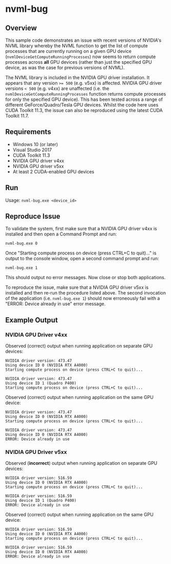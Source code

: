 # nvml-bug

## Overview

This sample code demonstrates an issue with recent versions of NVIDIA's NVML library whereby the
NVML function to get the list of compute processes that are currently running on a given GPU device
(`nvmlDeviceGetComputeRunningProcesses`) now seems to return compute processes across **all** GPU
devices (rather than just the specified GPU device, as was the case for previous versions of NVML).

The NVML library is included in the NVIDIA GPU driver installation. It appears that any version `>= 500`
(e.g. v5xx) is affected. NVIDIA GPU driver versions `< 500` (e.g. v4xx) are unaffected (i.e. the
`nvmlDeviceGetComputeRunningProcesses` function returns compute processes for only the specified GPU
device). This has been tested across a range of different GeForce/Quadro/Tesla GPU devices. Whilst the
code here uses CUDA Toolkit 11.3, the issue can also be reproduced using the latest CUDA Toolkit 11.7.

## Requirements

* Windows 10 (or later)
* Visual Studio 2017
* CUDA Toolkit 11.3
* NVIDIA GPU driver v4xx
* NVIDIA GPU driver v5xx
* At least 2 CUDA-enabled GPU devices

## Run

Usage: `nvml-bug.exe <device_id>`

## Reproduce Issue

To validate the system, first make sure that a NVIDIA GPU driver v4xx is installed and then open a Command Prompt and run:

    nvml-bug.exe 0

Once "Starting compute process on device (press CTRL+C to quit)..." is output to the console window,
open a second command prompt and run:

    nvml-bug.exe 1

This should output no error messages. Now close or stop both applications.

To reproduce the issue, make sure that a NVIDIA GPU driver v5xx is installed and then re-run the
procedure listed above. The second invocation of the application (i.e. `nvml-bug.exe 1`) should now
erroneously fail with a "ERROR: Device already in use" error message.

## Example Output

### NVIDIA GPU Driver v4xx

Observed (correct) output when running application on separate GPU devices:

```
NVIDIA driver version: 473.47
Using device ID 0 (NVIDIA RTX A4000)
Starting compute process on device (press CTRL+C to quit)...
```

```
NVIDIA driver version: 473.47
Using device ID 1 (Quadro P400)
Starting compute process on device (press CTRL+C to quit)...
```

Observed (correct) output when running application on the same GPU device:

```
NVIDIA driver version: 473.47
Using device ID 0 (NVIDIA RTX A4000)
Starting compute process on device (press CTRL+C to quit)...
```

```
NVIDIA driver version: 473.47
Using device ID 0 (NVIDIA RTX A4000)
ERROR: Device already in use
```

### NVIDIA GPU Driver v5xx

Observed (**incorrect**) output when running application on separate GPU devices:

```
NVIDIA driver version: 516.59
Using device ID 0 (NVIDIA RTX A4000)
Starting compute process on device (press CTRL+C to quit)...
```

```
NVIDIA driver version: 516.59
Using device ID 1 (Quadro P400)
ERROR: Device already in use
```

Observed (correct) output when running application on the same GPU device:

```
NVIDIA driver version: 516.59
Using device ID 0 (NVIDIA RTX A4000)
Starting compute process on device (press CTRL+C to quit)...
```

```
NVIDIA driver version: 516.59
Using device ID 0 (NVIDIA RTX A4000)
ERROR: Device already in use
```
